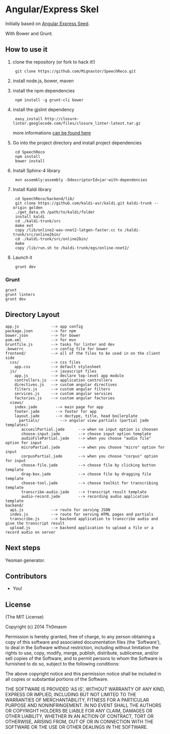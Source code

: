 # Angular/Express Skel

Initially based on [Angular Express Seed](https://github.com/btford/angular-express-seed).

With Bower and Grunt.

## How to use it

1. clone the repository (or fork to hack it!)

        git clone https://github.com/Mignastor/SpeechReco.git

2. install node.js, bower, maven

3. install the npm dependencies

        npm install -g grunt-cli bower

4. install the gjslint dependency

        easy_install http://closure-linter.googlecode.com/files/closure_linter-latest.tar.gz

    more informations [can be found here](https://developers.google.com/closure/utilities/docs/linter_howto)

5. Go into the project directory and install project dependencies

        cd SpeechReco
        npm install
        bower install

6. Install Sphinx-4 library

        mvn assembly:assembly -DdescriptorId=jar-with-dependencies

7. Install Kaldi library

        cd SpeechReco/backend/lib/
        git clone https://github.com/kaldi-asr/kaldi.git kaldi-trunk --origin golden
        ./get_data.sh /path/to/kaldi/folder
        install kaldi 
        cd ./kaldi-trunk/src
        make ext
        copy /lib/online2-wav-nnet2-latgen-faster.cc to /kaldi-trunk/src/online2bin/
        cd ./kaldi-trunk/src/online2bin/
        make
        copy /lib/run.sh to /kaldi-trunk/egs/online-nnet2/

8. Launch it

        grunt dev

### Grunt

    grunt
    grunt linters
    grunt dev

## Directory Layout
    
    app.js              --> app config
    package.json        --> for npm
    bower.json          --> for bower
    pom.xml             --> for mvn
    Gruntfile.js        --> tasks for linter and dev
    .bowerrc            --> config file for bower
    frontend/           --> all of the files to be used in on the client side
      css/              --> css files
        app.css         --> default stylesheet
      js/               --> javascript files
        app.js          --> declare top-level app module
        controllers.js  --> application controllers
        directives.js   --> custom angular directives
        filters.js      --> custom angular filters
        services.js     --> custom angular services
        factories.js    --> custom angular factories
      views/
        index.jade        --> main page for app
        footer.jade       --> footer for app
        layout.jade       --> doctype, title, head boilerplate
          partials/         --> angular view partials (partial jade templates)
           accueilPartial.jade      --> when no input option is choosen
           choose-input.jade        --> choose input option template
           audioFilePartial.jade    --> when you choose "audio file" option for input
           microPartial.jade        --> when you choose "micro" option for input
           corpusPartial.jade       --> when you choose "corpus" option for input
           choose-file.jade         --> choose file by clicking button template
           drag-box.jade            --> choose file by dragging file template          
           choose-tool.jade         --> choose toolkit for transcribing template
           transcribe-audio.jade    --> transcript result template
           audio-record.jade        --> recording audio application template
    backend/
      api.js            --> route for serving JSON
      index.js          --> route for serving HTML pages and partials
      transcribe.js     --> backend application to transcribe audio and give the transcript result
      upload.js         --> backend application to upload a file or a record audio on server
      
## Next steps 

Yeoman generator.

## Contributors

- You!

## License

(The MIT License)

Copyright (c) 2014 Th0masm

Permission is hereby granted, free of charge, to any person obtaining a copy of this software and associated documentation files (the 'Software'), to deal in the Software without restriction, including without limitation the rights to use, copy, modify, merge, publish, distribute, sublicense, and/or sell copies of the Software, and to permit persons to whom the Software is furnished to do so, subject to the following conditions:

The above copyright notice and this permission notice shall be included in all copies or substantial portions of the Software.

THE SOFTWARE IS PROVIDED 'AS IS', WITHOUT WARRANTY OF ANY KIND, EXPRESS OR IMPLIED, INCLUDING BUT NOT LIMITED TO THE WARRANTIES OF MERCHANTABILITY, FITNESS FOR A PARTICULAR PURPOSE AND NONINFRINGEMENT. IN NO EVENT SHALL THE AUTHORS OR COPYRIGHT HOLDERS BE LIABLE FOR ANY CLAIM, DAMAGES OR OTHER LIABILITY, WHETHER IN AN ACTION OF CONTRACT, TORT OR OTHERWISE, ARISING FROM, OUT OF OR IN CONNECTION WITH THE SOFTWARE OR THE USE OR OTHER DEALINGS IN THE SOFTWARE.
